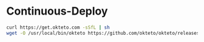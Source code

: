 # Continuous-Deploy

```bash
curl https://get.okteto.com -sSfL | sh   
wget -O /usr/local/bin/okteto https://github.com/okteto/okteto/releases/latest/download/okteto-Linux-x86_64 && chmod +x /usr/local/bin/okteto
```
